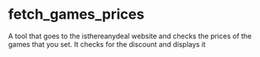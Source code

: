 # fetch_games_prices
A tool that goes to the isthereanydeal website and checks the prices of the games that you set. It checks for the discount and displays it
